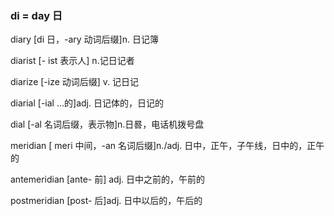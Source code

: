 ### di = day 日

diary [di 日，-ary 动词后缀]n. 日记簿 

diarist  [- ist 表示人] n.记日记者

diarize [-ize 动词后缀] v. 记日记

diarial [-ial ...的]adj. 日记体的，日记的

dial [-al 名词后缀，表示物]n.日晷，电话机拨号盘

meridian [ meri 中间，-an 名词后缀]n./adj. 日中，正午，子午线，日中的，正午的 

antemeridian [ante- 前] adj. 日中之前的，午前的

postmeridian [post- 后]adj. 日中以后的，午后的

